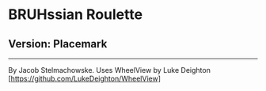 # BRUHssian Roulette
## Version: Placemark

---

By Jacob Stelmachowske.
Uses WheelView by Luke Deighton [https://github.com/LukeDeighton/WheelView]